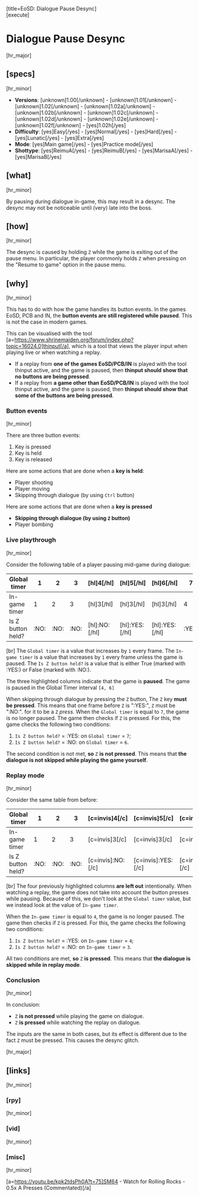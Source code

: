 [title=EoSD: Dialogue Pause Desync]  
[execute]
# Dialogue Pause Desync
  
[hr_major]  
## [specs]  
[hr_minor]

* **Versions**: [unknown]1.00[/unknown] - [unknown]1.01[/unknown] - [unknown]1.02[/unknown] - [unknown]1.02a[/unknown] - [unknown]1.02b[/unknown] - [unknown]1.02c[/unknown] - [unknown]1.02d[/unknown] - [unknown]1.02e[/unknown] - [unknown]1.02f[/unknown] - [yes]1.02h[/yes]
* **Difficulty**: [yes]Easy[/yes] - [yes]Normal[/yes] - [yes]Hard[/yes] - [yes]Lunatic[/yes] - [yes]Extra[/yes]
* **Mode**: [yes]Main game[/yes] - [yes]Practice mode[/yes]
* **Shottype**: [yes]ReimuA[/yes] - [yes]ReimuB[/yes] - [yes]MarisaA[/yes] - [yes]MarisaB[/yes]


## [what]
[hr_minor]

By pausing during dialogue in-game, this may result in a desync. The desync may not be noticeable until (very) late into the boss.  

## [how]
[hr_minor]

The desync is caused by holding ``Z`` while the game is exiting out of the pause menu. In particular, the player commonly holds ``Z`` when pressing on the "Resume to game" option in the pause menu.


## [why]
[hr_minor]

This has to do with how the game handles its button events.
In the games EoSD, PCB and IN, the **button events are still registered while paused**. This is not the case in modern games.

This can be visualised with the tool [a=https://www.shrinemaiden.org/forum/index.php?topic=16024.0]thinput[/a], which is a tool that views the player input when playing live or when watching a replay.

+ If a replay from **one of the games EoSD/PCB/IN** is played with the tool thinput active, and the game is paused, then **thinput should show that no buttons are being pressed**.
+ If a replay from **a game other than EoSD/PCB/IN** is played with the tool thinput active, and the game is paused, then **thinput should show that some of the buttons are being pressed**.


### Button events
[hr_minor]

There are three button events:
1. Key is pressed 
2. Key is held
3. Key is released

Here are some actions that are done when a **key is held**:
+ Player shooting
+ Player moving
+ Skipping through dialogue (by using ``Ctrl`` button)

Here are some actions that are done when a **key is pressed**
+ **Skipping through dialogue (by using ``Z`` button)**
+ Player bombing

### Live playthrough
[hr_minor]

Consider the following table of a player pausing mid-game during dialogue:

| Global timer     | 1 | 2 | 3 | [hl]4[/hl] | [hl]5[/hl] | [hl]6[/hl] | 7 | 8 |
|------------------|---|---|---|---|---|---|---|---|
| In-game timer    | 1 | 2 | 3 | [hl]3[/hl] | [hl]3[/hl] | [hl]3[/hl] | 4 | 5 |
| Is Z button held?|  :NO: | :NO:  | :NO:  | [hl]:NO:[/hl]  | [hl]:YES:[/hl]  | [hl]:YES:[/hl]  | :YES:  | :YES:  |


[br] The ``Global timer`` is a value that increases by ``1`` every frame.
The ``In-game timer`` is a value that increases by ``1`` every frame unless the game is paused.
The ``Is Z button held?`` is a value that is either True (marked with :YES:) or False (marked with :NO:).

The three highlighted columns indicate that the game is **paused**. The game is paused in the Global Timer interval ``[4, 6]``


When skipping through dialogue by pressing the ``Z`` button, The ``Z`` key **must be pressed**. This means that one frame before ``Z`` is ":YES:", ``Z`` must be ":NO:". for it to be a ``Z`` *press*.
When the ``Global timer`` is equal to ``7``, the game is no longer paused. The game then checks if ``Z`` is pressed. For this, the game checks the following two conditions:
1. ``Is Z button held?`` = :YES: on ``Global timer`` = ``7``;
2. ``Is Z button held?`` = :NO: on ``Global timer`` = ``6``.

The second condition is not met, **so** ``Z`` **is not pressed**. This means that **the dialogue is not skipped while playing the game yourself**.

### Replay mode
[hr_minor]

Consider the same table from before:

| Global timer     | 1 | 2 | 3 | [c=invis]4[/c] | [c=invis]5[/c] | [c=invis]6[/c] | 7 | 8 |
|------------------|---|---|---|---|---|---|---|---|
| In-game timer    | 1 | 2 | 3 | [c=invis]3[/c] | [c=invis]3[/c] | [c=invis]3[/c] | 4 | 5 |
| Is Z button held?|  :NO: | :NO:  | :NO:  | [c=invis]:NO:[/c]  | [c=invis]:YES:[/c]  | [c=invis]:YES:[/c]  | :YES:  | :YES:  |

[br] The four previously highlighted columns **are left out** intentionally. When watching a replay, the game does not take into account the button presses while pausing. Because of this, we don't look at the ``Global timer`` value, but we instead look at the value of ``In-game timer``.


When the ``In-game timer`` is equal to ``4``, the game is no longer paused. The game then checks if ``Z`` is pressed. For this, the game checks the following two conditions:
1. ``Is Z button held?`` = :YES: on ``In-game timer`` = ``4``;
2. ``Is Z button held?`` = :NO: on ``In-game timer`` = ``3``.

All two conditions are met, **so** ``Z`` **is pressed**. This means that **the dialogue is skipped while in replay mode**.


### Conclusion
[hr_minor]

In conclusion:
+ ``Z`` **is not pressed** while playing the game on dialogue.
+ ``Z`` **is pressed** while watching the replay on dialogue.

The inputs are the same in both cases, but its effect is different due to the fact ``Z`` must be pressed. This causes the desync glitch.


[hr_major]
## [links]
[hr_minor]
### [rpy]
[hr_minor]
### [vid]
[hr_minor]
### [misc]
[hr_minor]

[a=https://youtu.be/kpk2tdsPh0A?t=75]SM64 - Watch for Rolling Rocks - 0.5x A Presses (Commentated)[/a]